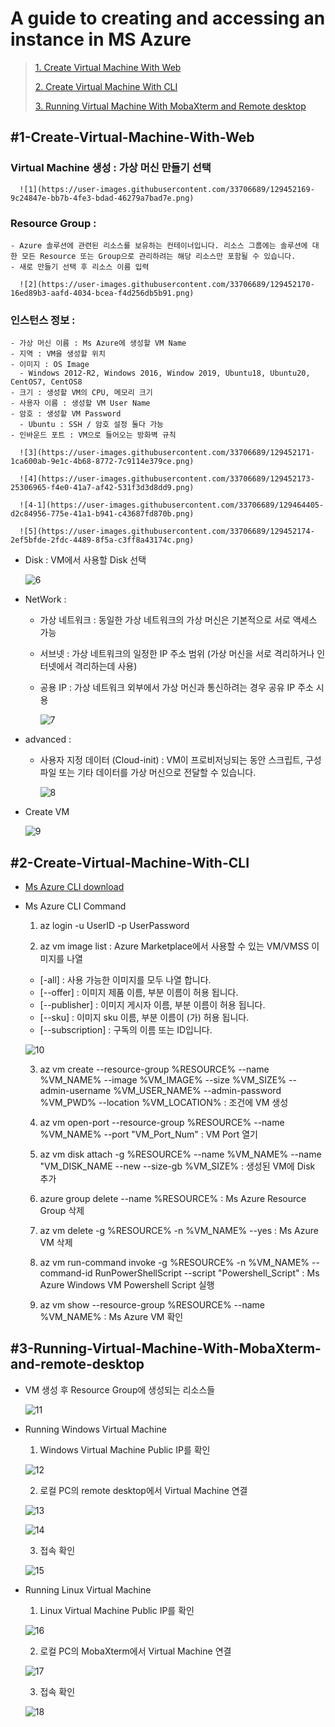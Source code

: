 # A guide to creating and accessing an instance in MS Azure

> [1. Create Virtual Machine With Web](#1-Create-Virtual-Machine-With-Web)
> 
> [2. Create Virtual Machine With CLI](#2-Create-Virtual-Machine-With-CLI)
> 
> [3. Running Virtual Machine With MobaXterm and Remote desktop](#3-Running-Virtual-Machine-With-MobaXterm-and-remote-desktop)


## #1-Create-Virtual-Machine-With-Web

  ### Virtual Machine 생성 : 가상 머신 만들기 선택

      ![1](https://user-images.githubusercontent.com/33706689/129452169-9c24847e-bb7b-4fe3-bdad-46279a7bad7e.png)

  ### Resource Group : 
    - Azure 솔루션에 관련된 리소스를 보유하는 컨테이너입니다. 리소스 그룹에는 솔루션에 대한 모든 Resource 또는 Group으로 관리하려는 해당 리소스만 포함될 수 있습니다.
    - 새로 만들기 선택 후 리소스 이름 입력

      ![2](https://user-images.githubusercontent.com/33706689/129452170-16ed89b3-aafd-4034-bcea-f4d256db5b91.png)

  ### 인스턴스 정보 :
    - 가상 머신 이름 : Ms Azure에 생성할 VM Name
    - 지역 : VM을 생성할 위치
    - 이미지 : OS Image
      - Windows 2012-R2, Windows 2016, Window 2019, Ubuntu18, Ubuntu20, CentOS7, CentOS8
    - 크기 : 생성할 VM의 CPU, 메모리 크기
    - 사용자 이름 : 생성할 VM User Name
    - 암호 : 생성할 VM Password
      - Ubuntu : SSH / 암호 설정 둘다 가능
    - 인바운드 포트 : VM으로 들어오는 방화벽 규칙

      ![3](https://user-images.githubusercontent.com/33706689/129452171-1ca600ab-9e1c-4b68-8772-7c9114e379ce.png)

      ![4](https://user-images.githubusercontent.com/33706689/129452173-25306965-f4e0-41a7-af42-531f3d3d8dd9.png)

      ![4-1](https://user-images.githubusercontent.com/33706689/129464405-d2c84956-775e-41a1-b941-c43687fd870b.png)

      ![5](https://user-images.githubusercontent.com/33706689/129452174-2ef5bfde-2fdc-4489-8f5a-c3ff8a43174c.png)

  - Disk : VM에서 사용할 Disk 선택

      ![6](https://user-images.githubusercontent.com/33706689/129452176-cf33aadc-a4b8-4f1d-bfb2-a85357a42a85.png)

  - NetWork : 
    - 가상 네트워크 : 동일한 가상 네트워크의 가상 머신은 기본적으로 서로 액세스 가능
    - 서브넷 : 가상 네트워크의 일정한 IP 주소 범위 (가상 머신을 서로 격리하거나 인터넷에서 격리하는데 사용)
    - 공용 IP : 가상 네트워크 외부에서 가상 머신과 통신하려는 경우 공유 IP 주소 시용

      ![7](https://user-images.githubusercontent.com/33706689/129452177-ad47296f-9fa9-4312-a9e4-b412b5748b3c.png)

  - advanced : 
    - 사용자 지정 데이터 (Cloud-init) : VM이 프로비저닝되는 동안 스크립트, 구성 파일 또는 기타 데이터를 가상 머신으로 전달할 수 있습니다.

      ![8](https://user-images.githubusercontent.com/33706689/129452178-1e99b870-79e0-4b3b-afd9-28fd6e0c3be1.png)
    
  - Create VM

      ![9](https://user-images.githubusercontent.com/33706689/129452179-1b14a9d7-e54b-42dc-ba76-87c22ab9333d.png)



## #2-Create-Virtual-Machine-With-CLI

  - [Ms Azure CLI download](https://docs.microsoft.com/ko-kr/cli/azure/install-azure-cli)

  - Ms Azure CLI Command

    1. az login -u UserID -p UserPassword
  
    2. az vm image list : Azure Marketplace에서 사용할 수 있는 VM/VMSS 이미지를 나열
      - [-all] : 사용 가능한 이미지를 모두 나열 합니다.
      - [--offer] : 이미지 제품 이름, 부분 이름이 허용 됩니다.
      - [--publisher] : 이미지 게시자 이름, 부분 이름이 허용 됩니다.
      - [--sku] : 이미지 sku 이름, 부분 이름이 (가) 허용 됩니다.
      - [--subscription] : 구독의 이름 또는 ID입니다.

      ![10](https://user-images.githubusercontent.com/33706689/129454996-2923a69b-3a6c-4f5b-bd83-49b2b7dd238d.png)

    3. az vm create --resource-group %RESOURCE% --name %VM_NAME% --image %VM_IMAGE% --size %VM_SIZE% --admin-username %VM_USER_NAME% --admin-password %VM_PWD% --location %VM_LOCATION% : 조건에 VM 생성

    4. az vm open-port --resource-group %RESOURCE% --name %VM_NAME% --port "VM_Port_Num" : VM Port 열기

    5. az vm disk attach -g %RESOURCE% --name %VM_NAME% --name "VM_DISK_NAME --new --size-gb %VM_SIZE% : 생성된 VM에 Disk 추가

    6. azure group delete --name %RESOURCE% : Ms Azure Resource Group 삭제

    7. az vm delete -g %RESOURCE% -n %VM_NAME% --yes : Ms Azure VM 삭제

    8. az vm run-command invoke -g %RESOURCE% -n %VM_NAME% --command-id RunPowerShellScript --script "Powershell_Script" : Ms Azure Windows VM Powershell Script 실행

    9. az vm show --resource-group %RESOURCE%  --name %VM_NAME% : Ms Azure VM 확인



## #3-Running-Virtual-Machine-With-MobaXterm-and-remote-desktop

  - VM 생성 후 Resource Group에 생성되는 리소스들

    ![11](https://user-images.githubusercontent.com/33706689/129464565-5e01d710-4e0a-4dcc-a0c3-73e2d8b0894d.png)

  - Running Windows Virtual Machine

    1. Windows Virtual Machine Public IP를 확인

      ![12](https://user-images.githubusercontent.com/33706689/129464557-ce378630-ec3c-47d0-9a39-292bcc4575cd.png)

    2. 로컬 PC의 remote desktop에서 Virtual Machine 연결

      ![13](https://user-images.githubusercontent.com/33706689/129464558-cb0b7712-cf53-40cb-82dd-d24c2ade38bd.png)

      ![14](https://user-images.githubusercontent.com/33706689/129464559-f277ca23-9e8d-4888-b8e4-8adf6365136d.png)

    3. 접속 확인

      ![15](https://user-images.githubusercontent.com/33706689/129464561-c51b54d3-bc0b-443c-9242-91d7ed216b7c.png)


  - Running Linux Virtual Machine

    1. Linux Virtual Machine Public IP를 확인

      ![16](https://user-images.githubusercontent.com/33706689/129464562-1f81d80a-dcfe-4bd2-8c70-412b1f201d7f.png)
    
    2. 로컬 PC의 MobaXterm에서 Virtual Machine 연결

      ![17](https://user-images.githubusercontent.com/33706689/129464563-399440fa-dbf2-49d9-9b5f-4d11c04752a5.png)

    3. 접속 확인

      ![18](https://user-images.githubusercontent.com/33706689/129464564-1115a1b2-fa44-43ea-bcc8-6c9d34a70e52.png)